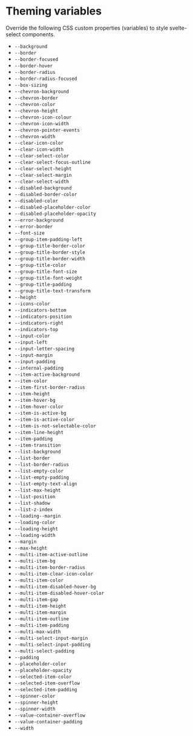 # Theming variables

Override the following CSS custom properties (variables) to style svelte-select components.

<!-- List start -->
- `--background`
- `--border`
- `--border-focused`
- `--border-hover`
- `--border-radius`
- `--border-radius-focused`
- `--box-sizing`
- `--chevron-background`
- `--chevron-border`
- `--chevron-color`
- `--chevron-height`
- `--chevron-icon-colour`
- `--chevron-icon-width`
- `--chevron-pointer-events`
- `--chevron-width`
- `--clear-icon-color`
- `--clear-icon-width`
- `--clear-select-color`
- `--clear-select-focus-outline`
- `--clear-select-height`
- `--clear-select-margin`
- `--clear-select-width`
- `--disabled-background`
- `--disabled-border-color`
- `--disabled-color`
- `--disabled-placeholder-color`
- `--disabled-placeholder-opacity`
- `--error-background`
- `--error-border`
- `--font-size`
- `--group-item-padding-left`
- `--group-title-border-color`
- `--group-title-border-style`
- `--group-title-border-width`
- `--group-title-color`
- `--group-title-font-size`
- `--group-title-font-weight`
- `--group-title-padding`
- `--group-title-text-transform`
- `--height`
- `--icons-color`
- `--indicators-bottom`
- `--indicators-position`
- `--indicators-right`
- `--indicators-top`
- `--input-color`
- `--input-left`
- `--input-letter-spacing`
- `--input-margin`
- `--input-padding`
- `--internal-padding`
- `--item-active-background`
- `--item-color`
- `--item-first-border-radius`
- `--item-height`
- `--item-hover-bg`
- `--item-hover-color`
- `--item-is-active-bg`
- `--item-is-active-color`
- `--item-is-not-selectable-color`
- `--item-line-height`
- `--item-padding`
- `--item-transition`
- `--list-background`
- `--list-border`
- `--list-border-radius`
- `--list-empty-color`
- `--list-empty-padding`
- `--list-empty-text-align`
- `--list-max-height`
- `--list-position`
- `--list-shadow`
- `--list-z-index`
- `--loading--margin`
- `--loading-color`
- `--loading-height`
- `--loading-width`
- `--margin`
- `--max-height`
- `--multi-item-active-outline`
- `--multi-item-bg`
- `--multi-item-border-radius`
- `--multi-item-clear-icon-color`
- `--multi-item-color`
- `--multi-item-disabled-hover-bg`
- `--multi-item-disabled-hover-color`
- `--multi-item-gap`
- `--multi-item-height`
- `--multi-item-margin`
- `--multi-item-outline`
- `--multi-item-padding`
- `--multi-max-width`
- `--multi-select-input-margin`
- `--multi-select-input-padding`
- `--multi-select-padding`
- `--padding`
- `--placeholder-color`
- `--placeholder-opacity`
- `--selected-item-color`
- `--selected-item-overflow`
- `--selected-item-padding`
- `--spinner-color`
- `--spinner-height`
- `--spinner-width`
- `--value-container-overflow`
- `--value-container-padding`
- `--width`
<!-- List end -->
